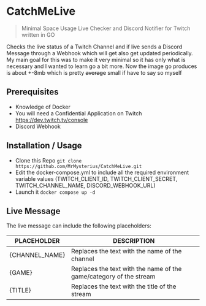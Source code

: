 # CatchMeLive
> Minimal Space Usage Live Checker and Discord Notifier for Twitch written in GO

Checks the live status of a Twitch Channel and if live sends a Discord Message through a Webhook which will get also get updated periodically.
My main goal for this was to make it very minimal so it has only what is necessary and I wanted to learn go a bit more.
Now the image go produces is about +-8mb which is pretty ~~average~~ small if have to say so myself

## Prerequisites

- Knowledge of Docker
- You will need a Confidential Application on Twitch https://dev.twitch.tv/console
- Discord Webhook

## Installation / Usage

- Clone this Repo `git clone https://github.com/MrMysterius/CatchMeLive.git`
- Edit the docker-compose.yml to include all the required environment variable values (TWITCH_CLIENT_ID, TWITCH_CLIENT_SECRET, TWITCH_CHANNEL_NAME, DISCORD_WEBHOOK_URL)
- Launch it `docker compose up -d`

## Live Message

The live message can include the following placeholders:

PLACEHOLDER | DESCRIPTION
--- | ---
{CHANNEL_NAME} | Replaces the text with the name of the channel
{GAME} | Replaces the text with the name of the game/category of the stream
{TITLE} | Replaces the text with the title of the stream
